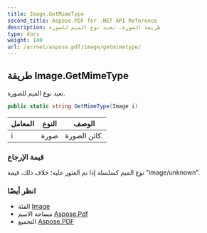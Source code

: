 ```yaml
---
title: Image.GetMimeType
second_title: Aspose.PDF for .NET API Reference
description: طريقة الصورة. تعيد نوع الميم للصورة
type: docs
weight: 140
url: /ar/net/aspose.pdf/image/getmimetype/
---
```

## طريقة Image.GetMimeType

تعيد نوع الميم للصورة.

```csharp
public static string GetMimeType(Image i)
```

| المعامل | النوع | الوصف |
| --- | --- | --- |
| i | صورة | كائن الصورة. |

### قيمة الإرجاع

نوع الميم كسلسلة إذا تم العثور عليه؛ خلاف ذلك، قيمة "image/unknown".

### انظر أيضًا

* الفئة [Image](../)
* مساحة الاسم [Aspose.Pdf](../../../aspose.pdf/)
* التجميع [Aspose.PDF](../../../)